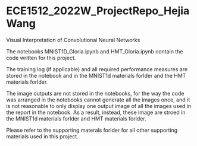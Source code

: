 # ECE1512_2022W_ProjectRepo_HejiaWang
Visual Interpretation of Convolutional Neural Networks  
  
  
  
The notebooks MNIST1D_Gloria.ipynb and HMT_Gloria.ipynb contain the code written for this project.  
  
The training log (if applicable) and all required performance measures are stored in the notebook and in the MNIST1d materials forlder and the HMT materials forlder.  
  
The image outputs are not stored in the notebooks, for the way the code was arranged in the notebooks cannot generate all the images once, and it is not reasonable to only display one output image of all the images used in the report in the notebook. As a result, instead, these image are stroed in the MNIST1d materials forlder and HMT materials forlder.  
  
Please refer to the supporting materals forlder for all other supporting materials used in this project.



